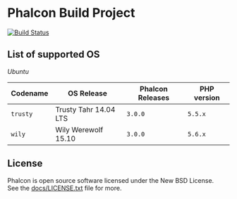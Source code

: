 # Phalcon Build Project

[![Build Status](https://travis-ci.org/phalcongelist/packagecloud.svg?branch=master)](https://travis-ci.org/phalcongelist/packagecloud)

## List of supported OS

*Ubuntu*

| Codename  | OS Release             | Phalcon Releases | PHP version   |
| --------- | ---------------------- | ---------------- | ------------- |
| `trusty`  | Trusty Tahr 14.04 LTS  | `3.0.0`          | `5.5.x`       |
| `wily`    | Wily Werewolf 15.10    | `3.0.0`          | `5.6.x`       |

## License

Phalcon is open source software licensed under the New BSD License.<br>See the [docs/LICENSE.txt][:docs:] file for more.

[:docs:]: https://github.com/phalcongelist/packagecloud/blob/master/docs/LICENSE.txt
